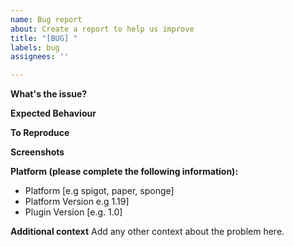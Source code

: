 ```yaml
---
name: Bug report
about: Create a report to help us improve
title: "[BUG] "
labels: bug
assignees: ''

---
```


**What's the issue?**

**Expected Behaviour**

**To Reproduce**

**Screenshots**

**Platform (please complete the following information):**
 - Platform [e.g spigot, paper, sponge]
 - Platform Version e.g 1.19]
 - Plugin Version [e.g. 1.0]

**Additional context**
Add any other context about the problem here.
